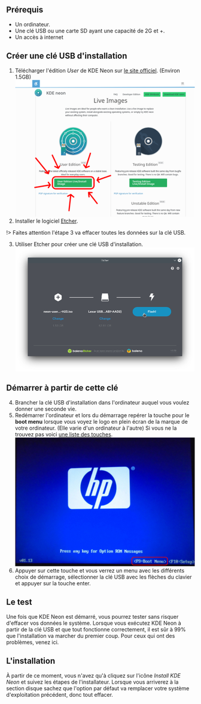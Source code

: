 ## Prérequis
- Un ordinateur.
- Une clé USB ou une carte SD ayant une capacité de 2G et +.
- Un accès à internet

## Créer une clé USB d'installation
1. Télécharger l'édition _User_ de KDE Neon sur [le site officiel](https://neon.kde.org/download). (Environ 1.5GB)
<img src='./3/image/kdeneon.png' alt="KDE Neon"></img>
2. Installer le logiciel [Etcher](https://www.balena.io/etcher/).


!> Faites attention l'étape 3 va effacer toutes les données sur la clé USB.

3. Utiliser Etcher pour créer une clé USB d'installation.
![Etcher](../3/image/etcher.png)
## Démarrer à partir de cette clé
4. Brancher la clé USB d'installation dans l'ordinateur auquel vous voulez donner une seconde vie.
5. Redémarrer l'ordinateur et lors du démarrage repérer la touche pour le **boot menu** lorsque vous voyez le logo en plein écran de la marque de votre ordinateur. (Elle varie d'un ordinateur à l'autre) Si vous ne la trouvez pas voici [une liste des touches](https://pc83.fr/tools/liste-bios-key-boot-menu-key.html).
![Exemple](../3/image/boot.jpg)
6. Appuyer sur cette touche et vous verrez un menu avec les différents choix de démarrage, sélectionner la clé USB avec les flèches du clavier et appuyer sur la touche enter.

## Le test
Une fois que KDE Neon est démarré, vous pourrez tester sans risquer d'effacer vos données le système. Lorsque vous exécutez KDE Neon à partir de la clé USB et que tout fonctionne correctement, il est sûr à 99% que l'installation va marcher du premier coup. Pour ceux qui ont des problèmes, venez ici.

## L'installation
À partir de ce moment, vous n'avez qu'à cliquez sur l'icône _Install KDE Neon_ et suivez les étapes de l'installateur. Lorsque vous arriverez à la section disque sachez que l'option par défaut va remplacer votre système d'exploitation précédent, donc tout effacer.
